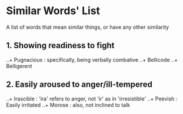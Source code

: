 # Similar Words' List
A list of words that mean similar things, or have any other similarity

## 1. Showing readiness to fight
..+ Pugnacious : specifically, being verbally combative
..+ Bellicode
..+ Belligerent

## 2. Easily aroused to anger/ill-tempered
..+ Irascible : 'ira' refers to anger, not 'ir' as in 'irresistible'
..+ Peevish : Easily irritated
..+ Morose : also, not inclined to talk